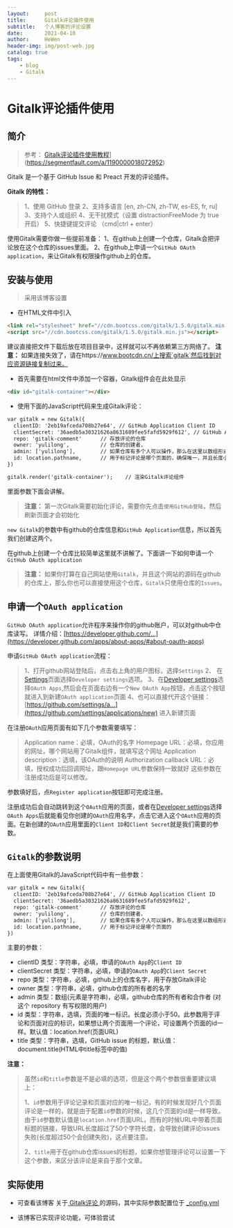 ```yaml
---
layout:     post
title:      Gitalk评论插件使用
subtitle:   个人博客的评论设置
date:       2021-04-10
author:     HeWen
header-img: img/post-web.jpg
catalog: true
tags:
    - blog
    - Gitalk
---
```


# Gitalk评论插件使用

## 简介

> 参考： [Gitalk评论插件使用教程](https://segmentfault.com/a/1190000018072952)](https://segmentfault.com/a/1190000018072952)

Gitalk 是一个基于 GitHub Issue 和 Preact 开发的评论插件。

**Gitalk 的特性：**

> 1、使用 GitHub 登录
> 2、支持多语言 [en, zh-CN, zh-TW, es-ES, fr, ru]
> 3、支持个人或组织
> 4、无干扰模式（设置 distractionFreeMode 为 true 开启）
> 5、快捷键提交评论 （cmd|ctrl + enter）



使用Gitalk需要你做一些提前准备：
1、在github上创建一个仓库，Gitalk会把评论放在这个仓库的issues里面。
2、在github上申请一个`GitHub OAuth application`，来让Gitalk有权限操作github上的仓库。

## 安装与使用

> 采用该博客设置

- 在HTML文件中引入

```html
<link rel="stylesheet" href="//cdn.bootcss.com/gitalk/1.5.0/gitalk.min.css">
<script src="//cdn.bootcss.com/gitalk/1.5.0/gitalk.min.js"></script>
```

建议直接把文件下载后放在项目目录中，这样就可以不再依赖第三方网络了。
**注意：** 如果连接失效了，请在https://www.bootcdn.cn/上搜索`gitalk`然后找到对应资源链接复制过来。

- 首先需要在html文件中添加一个容器，Gitalk组件会在此处显示

```html
<div id="gitalk-container"></div>
```

- 使用下面的JavaScript代码来生成Gitalk评论：

```html
var gitalk = new Gitalk({
  clientID: '2eb19afceda708b27e64', // GitHub Application Client ID
  clientSecret: '36aedb5a30321626a8631689fee5fafd5929f612', // GitHub Application Client Secret
  repo: 'gitalk-comment'      // 存放评论的仓库
  owner: 'yulilong',          // 仓库的创建者，
  admin: ['yulilong'],        // 如果仓库有多个人可以操作，那么在这里以数组形式写出
  id: location.pathname,      // 用于标记评论是哪个页面的，确保唯一，并且长度小于50
})

gitalk.render('gitalk-container');    // 渲染Gitalk评论组件
```

里面参数下面会讲解。

>  **注意：** 第一次Gitalk需要初始化评论，需要你先点击`使用GitHub登陆`，然后刷新页面才会初始化

`new Gitalk`的参数中有github的仓库信息和`GitHub Application`信息，所以首先我们创建这两个。



在github上创建一个仓库比较简单这里就不讲解了。下面讲一下如何申请一个`GitHub OAuth application`

>  **注意：** 如果你打算在自己网站使用`Gitalk`，并且这个网站的源码在github的仓库上，那么你也可以直接使用这个仓库，`Gitalk`只使用仓库的`Issues`。

## 申请一个`OAuth application`

`GitHub OAuth application`允许程序来操作你的github账户，可以对github中仓库读写。
详情介绍：[https://developer.github.com/...](https://developer.github.com/apps/about-apps/#about-oauth-apps)



申请`GitHub OAuth application`流程：

> 1、打开github网站登陆后，点击右上角的用户图标，选择`Settings`
> 2、 在[Settings](https://github.com/settings/profile)页面选择`Developer settings`选项。
> 3、在[Developer settings](https://github.com/settings/developers)选择`OAuth Apps`,然后会在页面右边有一个`New OAuth App`按钮，点击这个按钮就进入到新建`OAuth application`页面
> 4、也可以直接代开这个链接：[https://github.com/settings/a...](https://github.com/settings/applications/new) 进入新建页面



在注册`OAuth`应用页面有如下几个参数需要填写：

> Application name：必填，OAuth的名字
> Homepage URL：必填，你应用的网址，哪个网站用了Gitalk组件，就填写这个网址
> Application description：选填，该OAuth的说明
> Authorization callback URL：必填，授权成功后回调网址，跟`Homepage URL`参数保持一致就好
> 这些参数在注册成功后是可以修改。

参数填好后，点`Register application`按钮即可完成注册。



注册成功后会自动跳转到这个`OAuth`应用的页面，或者在[Developer settings](https://github.com/settings/developers)选择`OAuth Apps`后就能看见你创建的`OAuth`应用名字，点击它进入这个`OAuth`应用的页面。在新创建的`OAuth`应用里面的`Client ID`和`Client Secret`就是我们需要的参数。

## `Gitalk`的参数说明

在上面使用Gitalk的JavaScript代码中有一些参数：

```html
var gitalk = new Gitalk({
  clientID: '2eb19afceda708b27e64', // GitHub Application Client ID
  clientSecret: '36aedb5a30321626a8631689fee5fafd5929f612',
  repo: 'gitalk-comment'      // 存放评论的仓库
  owner: 'yulilong',          // 仓库的创建者，
  admin: ['yulilong'],        // 如果仓库有多个人可以操作，那么在这里以数组形式写出
  id: location.pathname,      // 用于标记评论是哪个页面的
})
```

主要的参数：

- clientID
  类型：字符串，必填，申请的`OAuth App`的`Client ID`
- clientSecret
  类型：字符串，必填，申请的`OAuth App`的`Client Secret`
- repo
  类型：字符串，必填，github上的仓库名字，用于存放Gitalk评论
- owner
  类型：字符串，必填，github仓库的所有者的名字
- admin
  类型：数组(元素是字符串)，必填，github仓库的所有者和合作者 (对这个 repository 有写权限的用户)
- id
  类型：字符串，选填，页面的唯一标识。长度必须小于50。此参数用于评论和页面对应的标识，如果想让两个页面用一个评论，可设置两个页面的id一样。默认值：location.href(页面URL)
- title
  类型：字符串，选填，GitHub issue 的标题，默认值：document.title(HTML中title标签中的值)

**注意：**

> 虽然`id`和`title`参数是不是必填的选项，但是这个两个参数很重要建议填上：
>
> 1、`id`参数用于评论记录和页面对应的唯一标记，有的时候发现好几个页面评论是一样的，就是由于配置`id`参数的时候，这几个页面的id是一样导致。由于`id`参数默认值是`location.href`页面URL，而有的时候URL中带着页面标题的链接，导致URL长度超过了50个字符长度，会导致创建评论issues失败(长度超过50个会创建失败)，这点要注意。
>
> 2、`title`用于在github仓库issues的标题，如果你想管理评论可以设置一下这个参数，来区分该评论是来自于那个文章。

## 实际使用

- 可查看该博客 关于[ Gitalk评论 ](https://github.com/dhwgithub/dhwgithub.github.io/blob/main/_layouts/post.html)的源码，其中实际参数配置位于 [_config.yml](https://github.com/dhwgithub/dhwgithub.github.io/blob/main/_config.yml)

- 该博客已实现评论功能，可体验尝试
